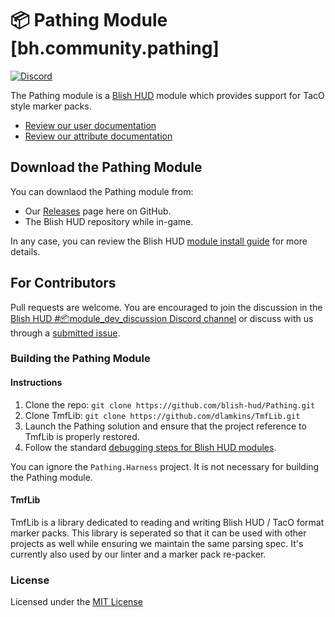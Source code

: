 ﻿# 📦 Pathing Module [bh.community.pathing]
[![Discord](https://img.shields.io/discord/531175899588984842.svg?logo=discord&logoColor=%237289DA)](https://discord.gg/HzAV82d)

The Pathing module is a [Blish HUD](https://blishhud.com/) module which provides support for TacO style marker packs.

- [Review our user documentation](https://blishhud.com/docs/markers/)
- [Review our attribute documentation](https://blishhud.com/docs/markers/attributes/achievement)

## Download the Pathing Module

You can downlaod the Pathing module from:
- Our [Releases](https://github.com/blish-hud/Pathing/releases) page here on GitHub.
- The Blish HUD repository while in-game.

In any case, you can review the Blish HUD [module install guide](https://blishhud.com/docs/user/installing-modules) for more details.

## For Contributors

Pull requests are welcome.  You are encouraged to join the discussion in the [Blish HUD #📦module_dev_discussion Discord channel](https://discord.gg/HzAV82d) or discuss with us through a [submitted issue](https://github.com/blish-hud/Pathing/issues/new).

### Building the Pathing Module

#### Instructions

1. Clone the repo: `git clone https://github.com/blish-hud/Pathing.git`
2. Clone TmfLib: `git clone https://github.com/dlamkins/TmfLib.git`
3. Launch the Pathing solution and ensure that the project reference to TmfLib is properly restored.
4. Follow the standard [debugging steps for Blish HUD modules](https://blishhud.com/docs/modules/overview/debugging).

You can ignore the `Pathing.Harness` project.  It is not necessary for building the Pathing module.

#### TmfLib

TmfLib is a library dedicated to reading and writing Blish HUD / TacO format marker packs.  This library is seperated so that it can be used with other projects as well while ensuring we maintain the same parsing spec.  It's currently also used by our linter and a marker pack re-packer.

### License

Licensed under the [MIT License](https://choosealicense.com/licenses/mit/)